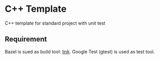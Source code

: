 # C++ Template
C++ template for standard project with unit test

## Requirement
Bazel is sued as build tool: [link](https://docs.bazel.build/versions/master/install.html).
Google Test (gtest) is used as test tool.